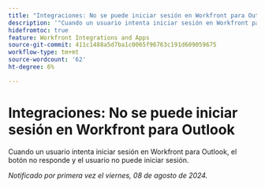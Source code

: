 ```yaml
---
title: "Integraciones: No se puede iniciar sesión en Workfront para Outlook"
description: '"Cuando un usuario intenta iniciar sesión en Workfront para Outlook, el botón no responde y el usuario no puede iniciar sesión".'
hidefromtoc: true
feature: Workfront Integrations and Apps
source-git-commit: 411c1488a5d7ba1c0065f96763c191d609059675
workflow-type: tm+mt
source-wordcount: '62'
ht-degree: 6%

---
```



# Integraciones: No se puede iniciar sesión en Workfront para Outlook

Cuando un usuario intenta iniciar sesión en Workfront para Outlook, el botón no responde y el usuario no puede iniciar sesión.

_Notificado por primera vez el viernes, 08 de agosto de 2024._
